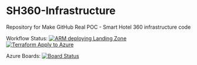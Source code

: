 # SH360-Infrastructure
Repository for Make GitHub Real POC - Smart Hotel 360 infrastructure code

Workflow Status:
[![ARM deploying Landing Zone](https://github.com/microsoftdevopsdojo/mgr-sh360-infrastructure-gc/actions/workflows/Landing-zone.yml/badge.svg)](https://github.com/microsoftdevopsdojo/mgr-sh360-infrastructure-gc/actions/workflows/Landing-zone.yml)
[![Terraform Apply to Azure](https://github.com/microsoftdevopsdojo/mgr-sh360-infrastructure-gc/actions/workflows/terraform-apply.yml/badge.svg)](https://github.com/microsoftdevopsdojo/mgr-sh360-infrastructure-gc/actions/workflows/terraform-apply.yml)

Azure Boards:
[![Board Status](https://dev.azure.com/Make-Github-Real/1e0d258f-e45d-4422-9db2-814eeaa566e7/899fd026-5a8e-44be-ba69-49674a287c20/_apis/work/boardbadge/a4f1f18d-eba8-4729-b4a1-4925836e1ded)](https://dev.azure.com/Make-Github-Real/1e0d258f-e45d-4422-9db2-814eeaa566e7/_boards/board/t/899fd026-5a8e-44be-ba69-49674a287c20/Microsoft.RequirementCategory/)
